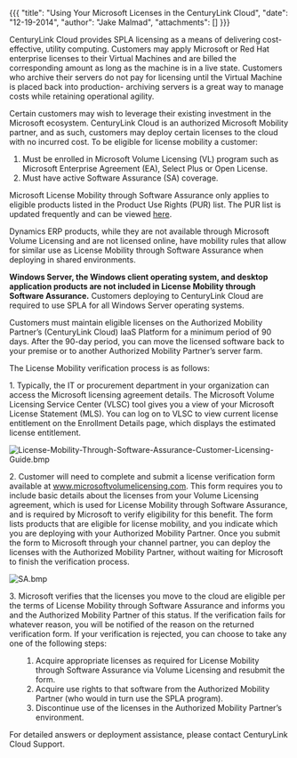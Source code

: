 {{{
  "title": "Using Your Microsoft Licenses in the CenturyLink Cloud",
  "date": "12-19-2014",
  "author": "Jake Malmad",
  "attachments": []
}}}

<p>CenturyLink Cloud provides SPLA licensing as a means of delivering cost-effective, utility computing. Customers may apply Microsoft or Red Hat enterprise licenses to their Virtual Machines and are billed the corresponding amount as long as the machine
  is in a live state. Customers who archive their servers do not pay for licensing until the Virtual Machine is placed back into production- archiving servers is a great way to manage costs while retaining operational agility.</p>
<p>Certain customers may wish to leverage their existing investment in the Microsoft ecosystem. CenturyLink Cloud is an authorized Microsoft Mobility partner, and as such, customers may deploy certain licenses to the cloud with no incurred cost. To be eligible
  for license mobility a customer:</p>
<ol>
  <li>Must be enrolled in Microsoft Volume Licensing (VL) program such as Microsoft Enterprise Agreement (EA), Select Plus or Open License.</li>
  <li>Must have active Software Assurance (SA) coverage.</li>
</ol>
<p>Microsoft License Mobility through Software Assurance only applies to eligible products listed in the Product Use Rights (PUR) list. The PUR list is updated frequently and can be viewed <a href="http://www.microsoftvolumelicensing.com/DocumentSearch.aspx?Mode=3&amp;DocumentTypeId=1"
  target="_blank">here</a>.</p>
<p>Dynamics ERP products, while they are not available through Microsoft Volume Licensing and are not licensed online, have mobility rules that allow for similar use as License Mobility through Software Assurance when deploying in shared environments.</p>
<p><strong>Windows Server, the Windows client operating system, and desktop application products are not included in License Mobility through Software Assurance.</strong> Customers deploying to CenturyLink Cloud are required to use SPLA for all Windows Server
  operating systems.</p>
<p>Customers must maintain eligible licenses on the Authorized Mobility Partner’s (CenturyLink Cloud) IaaS Platform for a minimum period of 90 days. After the 90-day period, you can move the licensed software back to your premise or to another Authorized
  Mobility Partner’s server farm.</p>
<p>The License Mobility verification process is as follows:</p>
<p>1. Typically, the IT or procurement department in your organization can access the Microsoft licensing agreement details. The Microsoft Volume Licensing Service Center (VLSC) tool gives you a view of your Microsoft License Statement (MLS). You can log
  on to VLSC to view current license entitlement on the Enrollment Details page, which displays the estimated license entitlement.</p>
<p><img src="https://t3n.zendesk.com/attachments/token/oxhgicqnnwctrbg/?name=License-Mobility-Through-Software-Assurance-Customer-Licensing-Guide.bmp" alt="License-Mobility-Through-Software-Assurance-Customer-Licensing-Guide.bmp" />
</p>
<p>2. Customer will need to complete and submit a license verification form available at <a href="http://www.microsoftvolumelicensing.com">www.microsoftvolumelicensing.com</a>. This form requires you to include basic details about the licenses from your
  Volume Licensing agreement, which is used for License Mobility through Software Assurance, and is required by Microsoft to verify eligibility for this benefit. The form lists products that are eligible for license mobility, and you indicate which you
  are deploying with your Authorized Mobility Partner. Once you submit the form to Microsoft through your channel partner, you can deploy the licenses with the Authorized Mobility Partner, without waiting for Microsoft to finish the verification process.</p>
<p><img src="https://t3n.zendesk.com/attachments/token/ze7za1re2v1kbnz/?name=SA.bmp" alt="SA.bmp" />
</p>
<p>3. Microsoft verifies that the licenses you move to the cloud are eligible per the terms of License Mobility through Software Assurance and informs you and the Authorized Mobility Partner of this status. If the verification fails for whatever reason,
  you will be notified of the reason on the returned verification form. If your verification is rejected, you can choose to take any one of the following steps:</p>
<ol>
  <ol>
    <li>Acquire appropriate licenses as required for License Mobility through Software Assurance via Volume Licensing and resubmit the form.</li>
    <li>Acquire use rights to that software from the Authorized Mobility Partner (who would in turn use the SPLA program).</li>
    <li>Discontinue use of the licenses in the Authorized Mobility Partner’s environment.</li>
  </ol>
</ol>
<p>For detailed answers or deployment assistance, please contact CenturyLink Cloud Support.</p>
